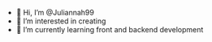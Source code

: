 - 👋 Hi, I’m @Juliannah99
- 👀 I’m interested in creating
- 🌱 I’m currently learning front and backend development

<!---
Juliannah99/Juliannah99 is a ✨ special ✨ repository because its `README.md` (this file) appears on your GitHub profile.
You can click the Preview link to take a look at your changes.
--->

